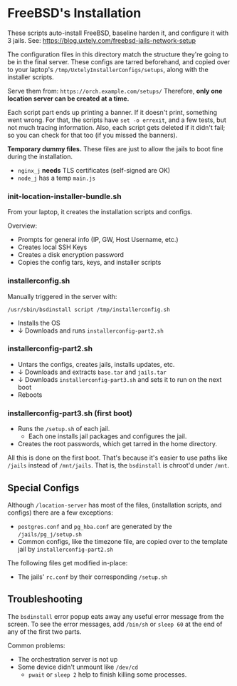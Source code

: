 # FreeBSD's Installation

These scripts auto-install FreeBSD, baseline harden it, and configure it with 3 jails. See:
https://blog.uxtely.com/freebsd-jails-network-setup

The configuration files in this directory match the structure they're going to be
in the final server. These configs are tarred beforehand, and copied over to your
laptop's `/tmp/UxtelyInstallerConfigs/setups`, along with the installer scripts.

Serve them from: `https://orch.example.com/setups/`
Therefore, **only one location server can be created at a time.**

Each script part ends up printing a banner. If it doesn't print, something
went wrong. For that, the scripts have `set -o errexit`, and a few tests,
but not much tracing information. Also, each script gets deleted if it
didn't fail; so you can check for that too (if you missed the banners).

**Temporary dummy files.**
These files are just to allow the jails to boot fine during the installation.
- `nginx_j` **needs** TLS certificates (self-signed are OK)
- `node_j` has a temp `main.js`


### init-location-installer-bundle.sh
From your laptop, it creates the installation scripts and configs.

Overview:
- Prompts for general info (IP, GW, Host Username, etc.)
- Creates local SSH Keys
- Creates a disk encryption password
- Copies the config tars, keys, and installer scripts


### installerconfig.sh
Manually triggered in the server with: 
```shell script
/usr/sbin/bsdinstall script /tmp/installerconfig.sh
```
- Installs the OS
- ↓ Downloads and runs `installerconfig-part2.sh`

### installerconfig-part2.sh
- Untars the configs, creates jails, installs updates, etc. 
- ↓ Downloads and extracts `base.tar` and `jails.tar`
- ↓ Downloads `installerconfig-part3.sh` and sets it to run on the next boot
- Reboots

### installerconfig-part3.sh (first boot)
- Runs the `/setup.sh` of each jail. 
    - Each one installs jail packages and configures the jail. 
- Creates the root passwords, which get tarred in the home directory.

All this is done on the first boot. That's because it's easier to use paths like
`/jails` instead of `/mnt/jails`. That is, the `bsdinstall` is chroot'd under `/mnt`.


## Special Configs
Although `/location-server` has most of the files, (installation
scripts, and configs) there are a few exceptions:

- `postgres.conf` and `pg_hba.conf` are generated by the `/jails/pg_j/setup.sh`
- Common configs, like the timezone file, are copied over
to the template jail by `installerconfig-part2.sh`

The following files get modified in-place:
- The jails' `rc.conf` by their corresponding `/setup.sh`


## Troubleshooting
The `bsdinstall` error popup eats away any useful error message from the screen. To see
the error messages, add `/bin/sh` or `sleep 60` at the end of any of the first two parts.

Common problems:
- The orchestration server is not up
- Some device didn't unmount like `/dev/cd`
  - `pwait` or `sleep 2` help to finish killing some processes. 
